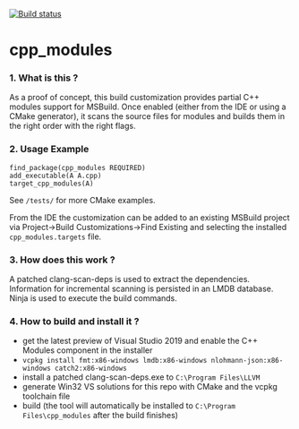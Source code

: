 [![Build status](https://ci.appveyor.com/api/projects/status/4gexbm58k239kd5n/branch/master?svg=true)](https://ci.appveyor.com/project/stevencpp/cpp-modules/branch/master)

# cpp_modules

### 1. What is this ?

As a proof of concept, this build customization provides partial C++ modules support for MSBuild. Once enabled (either from the IDE or using a CMake generator), it scans the source files for modules and builds them in the right order with the right flags.

### 2. Usage Example

```
find_package(cpp_modules REQUIRED)
add_executable(A A.cpp)
target_cpp_modules(A)
```

See `/tests/` for more CMake examples.

From the IDE the customization can be added to an existing MSBuild project via Project->Build Customizations->Find Existing and selecting the installed `cpp_modules.targets` file.

### 3. How does this work ?

A patched clang-scan-deps is used to extract the dependencies. Information for incremental scanning is persisted in an LMDB database. Ninja is used to execute the build commands.

### 4. How to build and install it ?

- get the latest preview of Visual Studio 2019 and enable the C++ Modules component in the installer
- `vcpkg install fmt:x86-windows lmdb:x86-windows nlohmann-json:x86-windows catch2:x86-windows`
- install a patched clang-scan-deps.exe to `C:\Program Files\LLVM`
- generate Win32 VS solutions for this repo with CMake and the vcpkg toolchain file
- build (the tool will automatically be installed to `C:\Program Files\cpp_modules` after the build finishes)